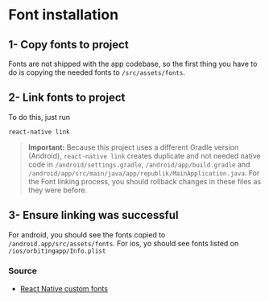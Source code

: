 # Font installation

## 1- Copy fonts to project

Fonts are not shipped with the app codebase, so the first thing you have to do is copying the needed fonts to `/src/assets/fonts`.

## 2- Link fonts to project

To do this, just run

```sh
react-native link
```

> **Important:** Because this project uses a different Gradle version (Android), `react-native link` creates duplicate and not needed native code in `/android/settings.gradle`, `/android/app/build.gradle` and `/android/app/src/main/java/app/republik/MainApplication.java`. For the Font linking process, you should rollback changes in these files as they were before.

## 3- Ensure linking was successful

For android, you should see the fonts copied to `/android.app/src/assets/fonts`.
For ios, yo should see fonts listed on `/ios/orbitingapp/Info.plist`

### Source
- [React Native custom fonts](https://medium.com/react-native-training/react-native-custom-fonts-ccc9aacf9e5e)
